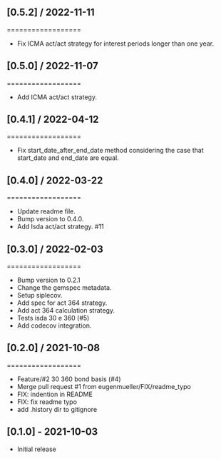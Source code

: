
## [0.5.2] / 2022-11-11
==================
  * Fix ICMA act/act strategy for interest periods longer than one year.

## [0.5.0] / 2022-11-07
==================
  * Add ICMA act/act strategy.

## [0.4.1] / 2022-04-12
==================

  * Fix start_date_after_end_date method considering the case that start_date and end_date are equal.

## [0.4.0] / 2022-03-22
==================

  * Update readme file.
  * Bump version to 0.4.0.
  * Add Isda act/act strategy. #11

## [0.3.0] / 2022-02-03
==================

  * Bump version to 0.2.1
  * Change the gemspec metadata.
  * Setup siplecov.
  * Add spec for act 364 strategy.
  * Add act 364 calculation strategy.
  * Tests isda 30 e 360 (#5)
  * Add codecov integration.

## [0.2.0] / 2021-10-08
==================

  * Feature/#2 30 360 bond basis (#4)
  * Merge pull request #1 from eugenmueller/FIX/readme_typo
  * FIX: indention in README
  * FIX: fix readme typo
  * add .history dir to gitignore

## [0.1.0] - 2021-10-03

- Initial release
